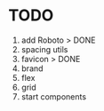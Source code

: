 # TODO

1. add Roboto > DONE
2. spacing utils
3. favicon > DONE
4. brand
5. flex
6. grid
7. start components